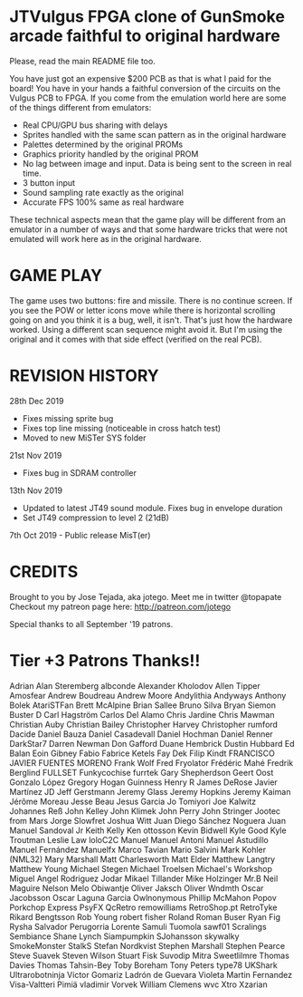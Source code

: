 JTVulgus FPGA clone of GunSmoke arcade faithful to original hardware
=====================================================================

Please, read the main README file too.

You have just got an expensive $200 PCB as that is what I paid for the
board! You have in your hands a faithful conversion of the circuits on
the Vulgus PCB to FPGA. If you come from the emulation world here are 
some of the things different from emulators:

- Real CPU/GPU bus sharing with delays
- Sprites handled with the same scan pattern as in the original hardware
- Palettes determined by the original PROMs
- Graphics priority handled by the original PROM
- No lag between image and input. Data is being sent to the screen in real time.
- 3 button input
- Sound sampling rate exactly as the original
- Accurate FPS 100% same as real hardware

These technical aspects mean that the game play will be different from an emulator
in a number of ways and that some hardware tricks that were not emulated will work
here as in the original hardware.

GAME PLAY
=========

The game uses two buttons: fire and missile. There is no continue screen.
If you see the POW or letter icons move while there is horizontal scrolling
going on and you think it is a bug, well, it isn't. That's just how the
hardware worked. Using a different scan sequence might avoid it. But I'm
using the original and it comes with that side effect (verified on the real PCB).

REVISION HISTORY
================

28th Dec 2019

  - Fixes missing sprite bug
  - Fixes top line missing (noticeable in cross hatch test)
  - Moved to new MiSTer SYS folder

21st Nov 2019

  - Fixes bug in SDRAM controller

13th Nov 2019

  - Updated to latest JT49 sound module. Fixes bug in envelope duration
  - Set JT49 compression to level 2 (21dB)
    
7th Oct 2019 - Public release MisT(er)


CREDITS
=======

Brought to you by Jose Tejada, aka jotego. Meet me in twitter @topapate
Checkout my patreon page here: http://patreon.com/jotego

Special thanks to all September '19 patrons.

Tier +3 Patrons Thanks!!
========================

Adrian
Alan Steremberg
albconde
Alexander Kholodov
Allen Tipper
Amosfear
Andrew Boudreau
Andrew Moore
Andylithia
Andyways
Anthony Bolek
AtariSTFan
Brett McAlpine
Brian Sallee
Bruno Silva
Bryan Siemon
Buster D
Carl Hagström
Carlos Del Alamo
Chris Jardine
Chris Mawman
Christian Auby
Christian Bailey
Christopher Harvey
Christopher rumford
Dacide
Daniel Bauza
Daniel Casadevall
Daniel Hochman
Daniel Renner
DarkStar7
Darren Newman
Don Gafford
Duane Hembrick
Dustin Hubbard
Ed Balan
Eoin Gibney
Fabio
Fabrice Ketels
Fay Dek
Filip Kindt
FRANCISCO JAVIER FUENTES MORENO
Frank Wolf
Fred Fryolator
Frédéric Mahé
Fredrik Berglind
FULLSET
Funkycochise
furrtek
Gary Shepherdson
Geert Oost 
Gonzalo López
Gregory Hogan
Guinness
Henry R
James DeRose
Javier Martínez
JD
Jeff Gerstmann
Jeremy Glass
Jeremy Hopkins
Jeremy Kaiman
Jérôme Moreau
Jesse Beau
Jesus Garcia
Jo Tomiyori
Joe Kalwitz
Johannes Reß
John Kelley
John Klimek
John Perry
John Stringer
Jootec from Mars
Jorge Slowfret
Joshua Witt
Juan Diego Sánchez Noguera
Juan Manuel Sandoval Jr
Keith Kelly
Ken ottosson
Kevin Bidwell
Kyle Good
Kyle Troutman
Leslie Law
loloC2C
Manuel
Manuel Antoni
Manuel Astudillo
Manuel Fernández
Manuelfx
Marco Tavian
Mario Salvini
Mark Kohler (NML32)
Mary Marshall
Matt Charlesworth
Matt Elder
Matthew Langtry
Matthew Young
Michael Stegen
Michael Troelsen
Michael's Workshop
Miguel Angel Rodriguez Jodar
Mikael Tillander
Mike Holzinger
Mr.B
Neil Maguire
Nelson Melo
Obiwantje
Oliver Jaksch
Oliver Wndmth
Oscar Jacobsson
Oscar Laguna Garcia
Owlnonymous
Phillip McMahon
Popov
Porkchop Express
PsyFX
QcRetro
remowilliams
RetroShop.pt
RetroTyke
Rikard Bengtsson
Rob Young
robert fisher
Roland
Roman Buser
Ryan Fig
Rysha
Salvador Perugorria Lorente
Samuli Tuomola
sawf01
Scralings
Sembiance
Shane Lynch
Siampumpkin
SJohansson
skywalky
SmokeMonster
StalkS
Stefan Nordkvist
Stephen Marshall
Stephen Pearce
Steve Suavek
Steven Wilson
Stuart Fisk
Suvodip Mitra
Sweetlilmre
Thomas Davies
Thomas Tahsin-Bey
Toby Boreham
Tony Peters
type78
UKShark
Ultrarobotninja
Víctor Gomariz Ladrón de Guevara
Violeta Martin Fernandez
Visa-Valtteri Pimiä
vladimir
Vorvek
William Clemens
wvc
Xtro
Xzarian
